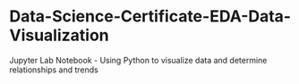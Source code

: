 # Data-Science-Certificate-EDA-Data-Visualization
Jupyter Lab Notebook - Using Python to visualize data and determine relationships and trends

